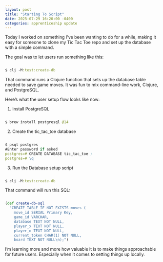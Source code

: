 ```yaml
---
layout: post
title: "Starting To Script"
date: 2025-07-29 16:20:00 -0400
categories: apprenticeship update
---
```


Today I worked on something I've been wanting to do for a while, making it easy
for someone to clone my Tic Tac Toe repo and set up the database with a simple
command.

The goal was to let users run something like this:

```clojure

$ clj -M:test:create-db

```

That command runs a Clojure function that sets up the database table needed to
save game moves. It was fun to mix command-line work, Clojure, and PostgreSQL.

Here’s what the user setup flow looks like now:

1. Install PostgreSQL

```clojure

$ brew install postgresql @14

```

2. Create the tic_tac_toe database

```clojure

$ psql postgres
#Enter password if asked
postgres=# CREATE DATABASE tic_tac_toe ;
postgres=# \q

```

3. Run the Database setup script

```clojure

$ clj -M:test:create-db

```

That command will run this SQL:

```clojure

(def create-db-sql
  "CREATE TABLE IF NOT EXISTS moves (
    move_id SERIAL Primary Key,
    game_id VARCHAR,
    database TEXT NOT NULL,
    player_x TEXT NOT NULL,
    player_o TEXT NOT NULL,
    current_token CHAR(1) NOT NULL,
    board TEXT NOT NULL\n);")

```

I’m learning more and more how valuable it is to make things approachable for
future users. Especially when it comes to setting things up locally.